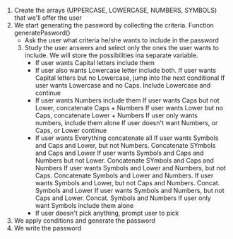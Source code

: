 1. Create the arrays (UPPERCASE, LOWERCASE, NUMBERS, SYMBOLS) that we'll offer the user
2. We start generating the password by collecting the criteria. Function generatePasword()
    - Ask the user what criteria he/she wants to include in the password
    3. Study the user answers and select only the ones the user wants to include. We will store the possibilities ina separate variable.
        - If user wants Capital letters include them
        - If user also wants Lowercase letter include both.
        If user wants Capital letters but no Lowercase, jump into the next conditional
        If user wants Lowercase and no Caps. Include Lowercase and continue
        - If user wants Numbers include them
        If user wants Caps but not Lower, concatenate Caps + Numbers
        If user wants Lower but no Caps, concatenate Lower + Numbers
        If user only wants numbers, include them alone
        If user doesn't want Numbers, or Caps, or Lower continue
        - If user wants Everything concatenate all
        If user wants Symbols and Caps and Lower, but not Numbers. Concatenate SYmbols and Caps and Lower
        If user wants Symbols and Caps and Numbers but not Lower. Concatenate SYmbols and Caps and Numbers
        If user wants Symbols and Lower and Numbers, but not Caps. Concatenate Symbols and Lower and Numbers.
        If user wants Symbols and Lower, but not Caps and Numbers. Concat. Symbols and Lower
        If user wants Symbols and Numbers, but not Caps and Lower. Concat. Symbols and Numbers
        If user only want Symbols include them alone
        - If user doesn't pick anything, prompt user to pick
4. We apply conditions and generate the password
5. We write the password



